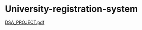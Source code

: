 # University-registration-system
[DSA_PROJECT.pdf](https://github.com/user-attachments/files/20392460/DSA_PROJECT.pdf)
